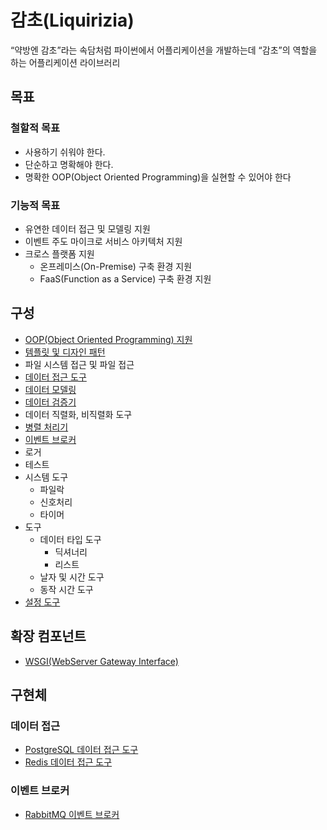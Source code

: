 # 감초(Liquirizia)

“약방엔 감초”라는 속담처럼 파이썬에서 어플리케이션을 개발하는데 “감초”의 역할을 하는 어플리케이션 라이브러리

## 목표

### 철할적 목표

- 사용하기 쉬워야 한다.
- 단순하고 명확해야 한다.
- 명확한 OOP(Object Oriented Programming)을 실현할 수 있어야 한다

### 기능적 목표

- 유연한 데이터 접근 및 모델링 지원
- 이벤트 주도 마이크로 서비스 아키텍처 지원
- 크로스 플랫폼 지원
  - 온프레미스(On-Premise) 구축 환경 지원
  - FaaS(Function as a Service) 구축 환경 지원
  
## 구성

- [OOP(Object Oriented Programming) 지원](docs/OOP.md)
- [템플릿 및 디자인 패턴](docs/DesignPatterns.md)
- 파일 시스템 접근 및 파일 접근
- [데이터 접근 도구](docs/DataAccessObject.md)
- [데이터 모델링](docs/DataModel.md)
- [데이터 검증기](docs/Validation.md)
- 데이터 직렬화, 비직렬화 도구
- [병렬 처리기](docs/Parallelizer.md)
- [이벤트 브로커](docs/EventBroker.md)
- 로거
- 테스트
- 시스템 도구
  - 파일락
  - 신호처리
  - 타이머
- 도구
  - 데이터 타입 도구
    - 딕셔너리
    - 리스트
  - 날자 및 시간 도구
  - 동작 시간 도구
- [설정 도구](sample/Configuration/Sample.py)

## 확장 컴포넌트

- [WSGI(WebServer Gateway Interface)](https://github.com/yong5eon/Liquirizia.WSGI)

## 구현체

### 데이터 접근

- [PostgreSQL 데이터 접근 도구](https://github.com/yong5eon/Liquirizia.DataAccessObject.Implements.PostgreSQL)
- [Redis 데이터 접근 도구](https://github.com/yong5eon/Liquirizia.DataAccessObject.Implements.Redis)

### 이벤트 브로커

- [RabbitMQ 이벤트 브로커](https://github.com/yong5eon/Liquirizia.EventBroker.Implements.RabbitMQ)
